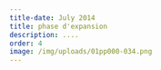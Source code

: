 ```yaml
---
title-date: July 2014
title: phase d'expansion
description: ....
order: 4
image: /img/uploads/01pp000-034.png
---
```



